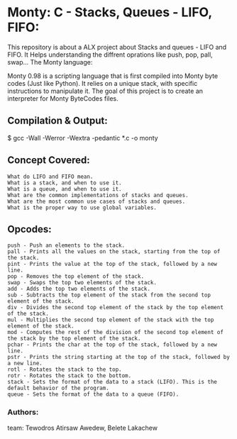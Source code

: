 # Monty: C - Stacks, Queues - LIFO, FIFO:

This repository is about a ALX  project about Stacks and queues - LIFO and FIFO. It Helps understanding the diffrent oprations like push, pop, pall, swap...
The Monty language:

Monty 0.98 is a scripting language that is first compiled into Monty byte codes (Just like Python). It relies on a unique stack, with specific instructions to manipulate it. The goal of this project is to create an interpreter for Monty ByteCodes files.
## Compilation & Output:
 $ gcc -Wall -Werror -Wextra -pedantic *.c -o monty
##    Concept Covered:

    What do LIFO and FIFO mean.
    What is a stack, and when to use it.
    What is a queue, and when to use it.
    What are the common implementations of stacks and queues.
    What are the most common use cases of stacks and queues.
    What is the proper way to use global variables.

##     Opcodes:

    push - Push an elements to the stack.
    pall - Prints all the values on the stack, starting from the top of the stack.
    pint - Prints the value at the top of the stack, followed by a new line.
    pop - Removes the top element of the stack.
    swap - Swaps the top two elements of the stack.
    add - Adds the top two elements of the stack.
    sub - Subtracts the top element of the stack from the second top element of the stack.
    div - Divides the second top element of the stack by the top element of the stack.
    mul - Multiplies the second top element of the stack with the top element of the stack.
    mod - Computes the rest of the division of the second top element of the stack by the top element of the stack.
    pchar - Prints the char at the top of the stack, followed by a new line.
    pstr - Prints the string starting at the top of the stack, followed by a new line.
    rotl - Rotates the stack to the top.
    rotr - Rotates the stack to the bottom.
    stack - Sets the format of the data to a stack (LIFO). This is the default behavior of the program.
    queue - Sets the format of the data to a queue (FIFO).

###   Authors:

team: Tewodros Atirsaw Awedew, Belete Lakachew
